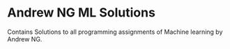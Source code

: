 # Andrew NG ML Solutions


Contains Solutions to all programming assignments of Machine learning by Andrew NG.
